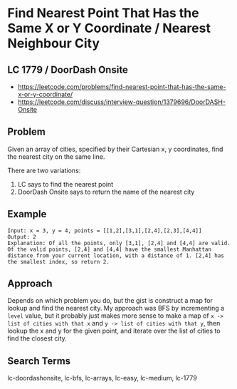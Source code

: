 # Find Nearest Point That Has the Same X or Y Coordinate / Nearest Neighbour City


## LC 1779 / DoorDash Onsite
- https://leetcode.com/problems/find-nearest-point-that-has-the-same-x-or-y-coordinate/
- https://leetcode.com/discuss/interview-question/1379696/DoorDASH-Onsite

## Problem
Given an array of cities, specified by their Cartesian x, y coordinates, find the nearest city on the same line.

There are two variations:

1) LC says to find the nearest point
2) DoorDash Onsite says to return the name of the nearest city 

## Example
```
Input: x = 3, y = 4, points = [[1,2],[3,1],[2,4],[2,3],[4,4]]
Output: 2
Explanation: Of all the points, only [3,1], [2,4] and [4,4] are valid. Of the valid points, [2,4] and [4,4] have the smallest Manhattan distance from your current location, with a distance of 1. [2,4] has the smallest index, so return 2.
```

## Approach
Depends on which problem you do, but the gist is construct a map for lookup and find the nearest city. My approach was BFS by incrementing a `level` value, but it probably just makes more sense to make a map of `x -> list of cities with that x` and `y -> list of cities with that y`, then lookup the x and y for the given point, and iterate over the list of cities to find the closest city.

## Search Terms
lc-doordashonsite, lc-bfs, lc-arrays, lc-easy, lc-medium, lc-1779